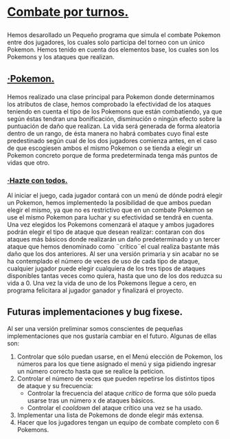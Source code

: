# <p><u><b>Combate por turnos.</p></u></b>



Hemos desarollado un Pequeño programa que simula el combate Pokemon entre dos jugadores, los cuales solo participa 
del torneo con un único Pokemon.
Hemos tenido en cuenta dos elementos base, los cuales son los Pokemons y los ataques que realizan.
## <p><u>·Pokemon.</p></u>
Hemos realizado una clase principal para Pokemon donde determinamos los atributos de clase, hemos comprobado la efectividad 
de los ataques teniendo en cuenta el tipo de los Pokemons que están combatiendo, ya que según éstas tendran una bonificación, 
disminución o ningún efecto sobre la puntuación de daño que realizan.
La vida será generada de forma aleatoria dentro de un rango, de ésta manera no habrá combates cuyo final este predestinado 
según cual de los dos jugadores comienza antes, en el caso de que escogiesen ambos el mismo Pokemon o se tienda a elegir un 
Pokemon concreto porque de forma predeterminada tenga más puntos de vidas que otro.

### <p><u>·Hazte con todos.</u></p>

Al iniciar el juego, cada jugador contará con un menú de dónde podrá elegir un Pokemon, hemos implementedo la posibilidad
de que ambos puedan elegir el mismo, ya que no es restrictivo que en un combate Pokemon se use el mismo Pokemon para luchar
y su efectividad se tendrá en cuenta.
Una vez elegidos los Pokemons comenzará el ataque y ambos jugadores podrán elegir el tipo de ataque que desean realizar:
contaran con dos ataques más básicos donde realizarán un daño predeterminado y un tercer ataque que hemos denominado como 
¨crítico¨el cual realiza bastante más daño que los dos anteriores.
Al ser una versión primaria y sin acabar no se ha contemplado el número de veces de uso de cada tipo de ataque, cualquier
jugador puede elegir cualquiera de los tres tipos de ataques disponibles tantas veces como quiera, hasta que uno de los dos 
reduzca su vida a 0.
Una vez la vida de uno de los Pokemons llegue a cero, en programa felicitara al jugador ganador y finalizará el proyecto.

## Futuras implementaciones y bug fixese.

Al ser una versión preliminar somos conscientes de pequeñas implementaciones que nos gustaría cambiar en el futuro.
Algunas de ellas son:
<ol>
<li>Controlar que sólo puedan usarse, en el Menú elección de Pokemon, los números para los que tiene asignado el menú y siga 
pidiendo ingresar un número correcto hasta que se realice la peticion.</li>
<li>Controlar el número de veces que pueden repetirse los distintos tipos de ataque y su frecuencia:
        <ul>
            <li>Controlar la frecuencia del ataque <i>crítico</i> de forma que sólo pueda usarse tras un número x de ataques básicos.</li>
        </ul>
        <ul>
        <li>Controlar el <i>cooldown</i> del ataque crítico una vez se ha usado.</li>
        </ul>
</li>
<li>Implementar una lista de Pokemons de donde elegir más extensa.</li>
<li>Hacer que los jugadores tengan un equipo de combate completo con 6 Pokemons.</li>
</ol>